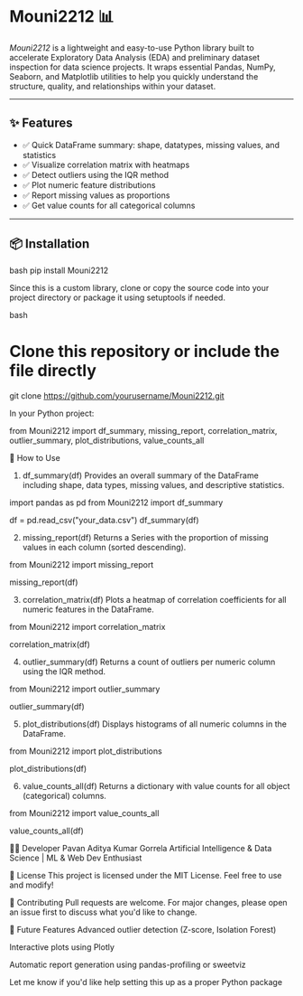 # Mouni2212 📊

*Mouni2212* is a lightweight and easy-to-use Python library built to accelerate Exploratory Data Analysis (EDA) and preliminary dataset inspection for data science projects. It wraps essential Pandas, NumPy, Seaborn, and Matplotlib utilities to help you quickly understand the structure, quality, and relationships within your dataset.

---

## ✨ Features

- ✅ Quick DataFrame summary: shape, datatypes, missing values, and statistics  
- ✅ Visualize correlation matrix with heatmaps  
- ✅ Detect outliers using the IQR method  
- ✅ Plot numeric feature distributions  
- ✅ Report missing values as proportions  
- ✅ Get value counts for all categorical columns  

---

## 📦 Installation


bash
pip install Mouni2212


Since this is a custom library, clone or copy the source code into your project directory or package it using setuptools if needed.

bash
# Clone this repository or include the file directly
git clone https://github.com/yourusername/Mouni2212.git




In your Python project:




from Mouni2212 import df_summary, missing_report, correlation_matrix, outlier_summary, plot_distributions, value_counts_all




🧪 How to Use


1. df_summary(df)
Provides an overall summary of the DataFrame including shape, data types, missing values, and descriptive statistics.



import pandas as pd
from Mouni2212 import df_summary

df = pd.read_csv("your_data.csv")
df_summary(df)


2. missing_report(df)
Returns a Series with the proportion of missing values in each column (sorted descending).


from Mouni2212 import missing_report

missing_report(df)


3. correlation_matrix(df)
Plots a heatmap of correlation coefficients for all numeric features in the DataFrame.


from Mouni2212 import correlation_matrix

correlation_matrix(df)



4. outlier_summary(df)
Returns a count of outliers per numeric column using the IQR method.

from Mouni2212 import outlier_summary

outlier_summary(df)


5. plot_distributions(df)
Displays histograms of all numeric columns in the DataFrame.


from Mouni2212 import plot_distributions

plot_distributions(df)


6. value_counts_all(df)
Returns a dictionary with value counts for all object (categorical) columns.


from Mouni2212 import value_counts_all

value_counts_all(df)



🧑‍💻 Developer
Pavan Aditya Kumar Gorrela
Artificial Intelligence & Data Science | ML & Web Dev Enthusiast

📜 License
This project is licensed under the MIT License. Feel free to use and modify!

🙌 Contributing
Pull requests are welcome. For major changes, please open an issue first to discuss what you'd like to change.

🧠 Future Features
Advanced outlier detection (Z-score, Isolation Forest)

Interactive plots using Plotly

Automatic report generation using pandas-profiling or sweetviz


Let me know if you'd like help setting this up as a proper Python package